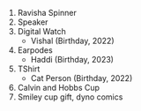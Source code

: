1. Ravisha Spinner
2. Speaker
3. Digital Watch
   - Vishal (Birthday, 2022) 
4. Earpodes 
   - Haddi (Birthday, 2023) 
5. TShirt 
   - Cat Person (Birthday, 2022) 
6. Calvin and Hobbs Cup
7. Smiley cup gift, dyno comics  